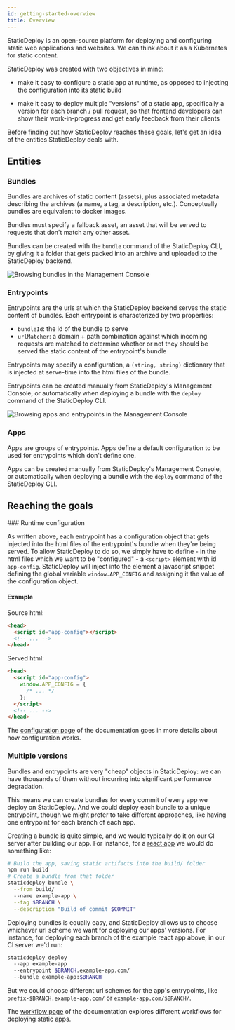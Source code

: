 ```yaml
---
id: getting-started-overview
title: Overview
---
```


StaticDeploy is an open-source platform for deploying and configuring static web
applications and websites. We can think about it as a Kubernetes for static
content.

StaticDeploy was created with two objectives in mind:

- make it easy to configure a static app at runtime, as opposed to injecting the
  configuration into its static build

- make it easy to deploy multiple "versions" of a static app, specifically a
  version for each branch / pull request, so that frontend developers can show
  their work-in-progress and get early feedback from their clients

Before finding out how StaticDeploy reaches these goals, let's get an idea of
the entities StaticDeploy deals with.

## Entities

### Bundles

Bundles are archives of static content (assets), plus associated metadata
describing the archives (a name, a tag, a description, etc.). Conceptually
bundles are equivalent to docker images.

Bundles must specify a fallback asset, an asset that will be served to requests
that don't match any other asset.

Bundles can be created with the `bundle` command of the StaticDeploy CLI, by
giving it a folder that gets packed into an archive and uploaded to the
StaticDeploy backend.

<div class="paddedDocsImage">
  <img
    src="../images/bundles-screenshot.png"
    alt="Browsing bundles in the Management Console"
  />
</div>

### Entrypoints

Entrypoints are the urls at which the StaticDeploy backend serves the static
content of bundles. Each entrypoint is characterized by two properties:

- `bundleId`: the id of the bundle to serve
- `urlMatcher`: a domain + path combination against which incoming requests are
  matched to determine whether or not they should be served the static content
  of the entrypoint's bundle

Entrypoints may specify a configuration, a `(string, string)` dictionary that is
injected at serve-time into the html files of the bundle.

Entrypoints can be created manually from StaticDeploy's Management Console, or
automatically when deploying a bundle with the `deploy` command of the
StaticDeploy CLI.

<div class="paddedDocsImage">
  <img
    src="../images/entrypoints-screenshot.png"
    alt="Browsing apps and entrypoints in the Management Console"
  />
</div>

### Apps

Apps are groups of entrypoints. Apps define a default configuration to be used
for entrypoints which don't define one.

Apps can be created manually from StaticDeploy's Management Console, or
automatically when deploying a bundle with the `deploy` command of the
StaticDeploy CLI.

## Reaching the goals

### Runtime configuration

As written above, each entrypoint has a configuration object that gets injected
into the html files of the entrypoint's bundle when they're being served. To
allow StaticDeploy to do so, we simply have to define - in the html files which
we want to be "configured" - a `<script>` element with id `app-config`.
StaticDeploy will inject into the element a javascript snippet defining the
global variable `window.APP_CONFIG` and assigning it the value of the
configuration object.

#### Example

<div class="splitter gettingStartedOverviewSplitter">
<div class="left">
Source html:

```html
<head>
  <script id="app-config"></script>
  <!-- ... -->
</head>
```

</div>
<div class="right">
Served html:

```html
<head>
  <script id="app-config">
    window.APP_CONFIG = {
      /* ... */
    };
  </script>
  <!-- ... -->
</head>
```

</div>
</div>

The [configuration page](/docs/getting-started-apps-configuration) of the
documentation goes in more details about how configuration works.

### Multiple versions

Bundles and entrypoints are very "cheap" objects in StaticDeploy: we can have
thousands of them without incurring into significant performance degradation.

This means we can create bundles for every commit of every app we deploy on
StaticDeploy. And we could deploy each bundle to a unique entrypoint, though we
might prefer to take different approaches, like having one entrypoint for each
branch of each app.

Creating a bundle is quite simple, and we would typically do it on our CI server
after building our app. For instance, for a
[react app](https://github.com/facebook/create-react-app) we would do something
like:

```sh
# Build the app, saving static artifacts into the build/ folder
npm run build
# Create a bundle from that folder
staticdeploy bundle \
  --from build/
  --name example-app \
  --tag $BRANCH \
  --description "Build of commit $COMMIT"
```

Deploying bundles is equally easy, and StaticDeploy allows us to choose
whichever url scheme we want for deploying our apps' versions. For instance, for
deploying each branch of the example react app above, in our CI server we'd run:

```sh
staticdeploy deploy
  --app example-app
  --entrypoint $BRANCH.example-app.com/
  --bundle example-app:$BRANCH
```

But we could choose different url schemes for the app's entrypoints, like
`prefix-$BRANCH.example-app.com/` or `example-app.com/$BRANCH/`.

The [workflow page](/docs/getting-started-cicd-workflows) of the documentation
explores different workflows for deploying static apps.
